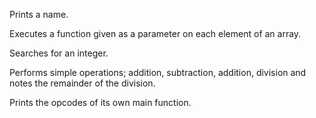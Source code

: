 Prints a name.

Executes a function given as a parameter on each element of an array.

Searches for an integer.

Performs simple operations; addition, subtraction, addition, division and notes the remainder of the division.

Prints the opcodes of its own main function.
